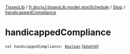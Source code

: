 [TisseoLib](../../index.md) / [fr.docjyJ.tisseoLib.model.stopSchedule](../index.md) / [Stop](index.md) / [handicappedCompliance](./handicapped-compliance.md)

# handicappedCompliance

`val handicappedCompliance: `[`Boolean`](https://kotlinlang.org/api/latest/jvm/stdlib/kotlin/-boolean/index.html) [(source)](https://github.com/docjyJ/TisseoLib/tree/master/src/main/kotlin/fr/docjyJ/tisseoLib/model/stopSchedule/Stop.kt#L8)